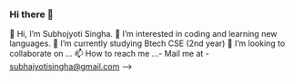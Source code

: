 ### Hi there 👋
👋 Hi, I’m Subhojyoti Singha.
👀 I’m interested in coding and learning new languages.
🌱 I’m currently studying Btech CSE (2nd year)
💞️ I’m looking to collaborate on ...
📫 How to reach me ...- Mail me at - subhajyotisingha@gmail.com
-->
